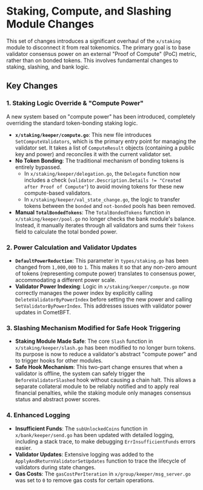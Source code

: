 # Staking, Compute, and Slashing Module Changes

This set of changes introduces a significant overhaul of the `x/staking` module to disconnect it from real tokenomics. The primary goal is to base validator consensus power on an external "Proof of Compute" (PoC) metric, rather than on bonded tokens. This involves fundamental changes to staking, slashing, and bank logic.

## Key Changes

### 1. Staking Logic Override & "Compute Power"

A new system based on "compute power" has been introduced, completely overriding the standard token-bonding staking logic.

- **`x/staking/keeper/compute.go`**: This new file introduces `SetComputeValidators`, which is the primary entry point for managing the validator set. It takes a list of `ComputeResult` objects (containing a public key and power) and reconciles it with the current validator set.
- **No Token Bonding**: The traditional mechanism of bonding tokens is entirely bypassed.
  - In `x/staking/keeper/delegation.go`, the `Delegate` function now includes a check (`validator.Description.Details != "Created after Proof of Compute"`) to avoid moving tokens for these new compute-based validators.
  - In `x/staking/keeper/val_state_change.go`, the logic to transfer tokens between the `bonded` and `not-bonded` pools has been removed.
- **Manual `TotalBondedTokens`**: The `TotalBondedTokens` function in `x/staking/keeper/pool.go` no longer checks the bank module's balance. Instead, it manually iterates through all validators and sums their `Tokens` field to calculate the total bonded power.

### 2. Power Calculation and Validator Updates

- **`DefaultPowerReduction`**: This parameter in `types/staking.go` has been changed from `1,000,000` to `1`. This makes it so that any non-zero amount of tokens (representing compute power) translates to consensus power, accommodating a different power scale.
- **Validator Power Indexing**: Logic in `x/staking/keeper/compute.go` now correctly manages the power index by explicitly calling `DeleteValidatorByPowerIndex` before setting the new power and calling `SetValidatorByPowerIndex`. This addresses issues with validator power updates in CometBFT.

### 3. Slashing Mechanism Modified for Safe Hook Triggering

- **Staking Module Made Safe**: The core `Slash` function in `x/staking/keeper/slash.go` has been modified to no longer burn tokens. Its purpose is now to reduce a validator's abstract "compute power" and to trigger hooks for other modules.
- **Safe Hook Mechanism**: This two-part change ensures that when a validator is offline, the system can safely trigger the `BeforeValidatorSlashed` hook without causing a chain halt. This allows a separate collateral module to be reliably notified and to apply real financial penalties, while the staking module only manages consensus status and abstract power scores.

### 4. Enhanced Logging

- **Insufficient Funds**: The `subUnlockedCoins` function in `x/bank/keeper/send.go` has been updated with detailed logging, including a stack trace, to make debugging `ErrInsufficientFunds` errors easier.
- **Validator Updates**: Extensive logging was added to the `ApplyAndReturnValidatorSetUpdates` function to trace the lifecycle of validators during state changes.
- **Gas Costs**: The `gasCostPerIteration` in `x/group/keeper/msg_server.go` was set to `0` to remove gas costs for certain operations. 